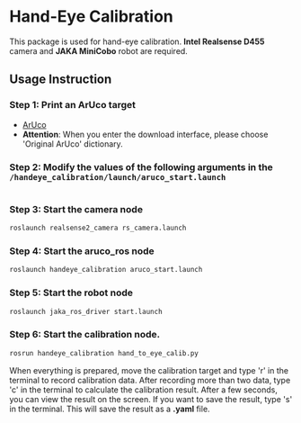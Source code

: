 # Hand-Eye Calibration

This package is used for hand-eye calibration. **Intel Realsense D455** camera and **JAKA MiniCobo** robot are required.

## Usage Instruction

### Step 1: Print an ArUco target
- [ArUco](https://chev.me/arucogen/)
- **Attention**: When you enter the download interface, please choose 'Original ArUco' dictionary. 

### Step 2: Modify the values of the following arguments in the `/handeye_calibration/launch/aruco_start.launch`
```launch

```

### Step 3: Start the camera node
```bash
roslaunch realsense2_camera rs_camera.launch
```
### Step 4: Start the aruco_ros node
```bash
roslaunch handeye_calibration aruco_start.launch
```
### Step 5: Start the robot node
```bash
roslaunch jaka_ros_driver start.launch
```
### Step 6: Start the calibration node. 
```bash
rosrun handeye_calibration hand_to_eye_calib.py
```
When everything is prepared, move the calibration target and type 'r' in the terminal to record calibration data. After recording more than two data, type 'c' in the terminal to calculate the calibration result. After a few seconds, you can view the result on the screen. If you want to save the result, type 's' in the terminal. This will save the result as a **.yaml** file.

